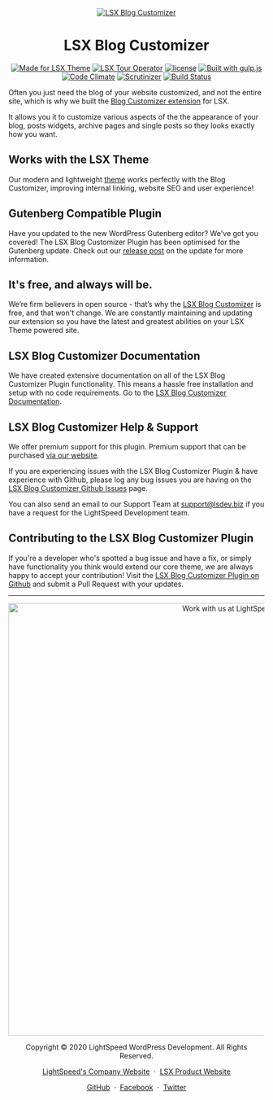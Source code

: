 <p align="center"><a target="_blank" href="https://lsdev.biz/lsx/extensions/blog-customizer/"><img src="https://www.lsdev.biz/lsx/wp-content/uploads/2020/10/lsx-blog-customizer-banner-1544-500.jpg" alt="LSX Blog Customizer"></a>
</p>
<h1 align="center">LSX Blog Customizer</h1>


<p align="center">
  <a href="https://lsdev.biz/lsx/"><img src="https://www.lsdev.biz/lsx/wp-content/uploads/2019/06/Designed-for-LSX-Theme-blue.png" alt="Made for LSX Theme"></a>
	<a href="https://lsdev.biz/lsx/extensions/tour-operator/"><img src="https://www.lsdev.biz/lsx/wp-content/uploads/2019/06/Designed-for-Tour-Operator-plugin-1098ad.png" alt="LSX Tour Operator"></a>
  <a href="https://www.gnu.org/licenses/gpl-3.0.en.html"><img src="https://poser.pugx.org/woocommerce/woocommerce/license" alt="license"></a>
  <a href="http://gulpjs.com/"><img src="https://img.shields.io/badge/built%20with-gulp.js-green.svg" alt="Built with gulp.js"></a> 
	    <a href="https://codeclimate.com/github/lightspeeddevelopment/lsx-blog-customizer"><img src="https://codeclimate.com/github/lightspeeddevelopment/lsx-blog-customizer/badges/gpa.svg" alt="Code Climate"></a>
    <a href="https://scrutinizer-ci.com/g/lightspeeddevelopment/lsx-blog-customizer/?branch=master"><img src="https://scrutinizer-ci.com/g/lightspeeddevelopment/lsx-blog-customizer/badges/quality-score.png?b=master" alt="Scrutinizer"></a>
    <a href="https://travis-ci.org/github/lightspeeddevelopment/lsx-blog-customizer"><img src="https://travis-ci.org/lightspeeddevelopment/lsx-blog-customizer.svg?branch=master" alt="Build Status"></a>
</p>

Often you just need the blog of your website customized, and not the entire site, which is why we built the [Blog Customizer extension](https://lsx.lsdev.biz/extensions/blog-customizer/) for LSX. 

It allows you it to customize various aspects of the the appearance of your blog, posts widgets, archive pages and single posts so they looks exactly how you want.

## Works with the LSX Theme
Our modern and lightweight [theme](https://lsdev.biz/lsx/) works perfectly with the Blog Customizer, improving internal linking, website SEO and user experience! 

## Gutenberg Compatible Plugin
Have you updated to the new WordPress Gutenberg editor? We've got you covered! The LSX Blog Customizer Plugin has been optimised for the Gutenberg update. Check out our [release post](https://lsdev.biz/lsx-blocks-available-on-wordpress-org/) on the update for more information.

## It's free, and always will be.
We’re firm believers in open source - that’s why the [LSX Blog Customizer](https://lsdev.biz/lsx/extensions/lsx-blog-customizer/) is free, and that won't change. We are constantly maintaining and updating our extension so you have the latest and greatest abilities on your LSX Theme powered site. 

## LSX Blog Customizer Documentation

We have created extensive documentation on all of the LSX Blog Customizer Plugin functionality. This means a hassle free installation and setup with no code requirements. Go to the [LSX Blog Customizer Documentation](https://lsdev.biz/lsx/documentation/lsx-blog-customizer/).

## LSX Blog Customizer Help & Support

We offer premium support for this plugin. Premium support that can be purchased [via our website](https://www.lsdev.biz/services/support/).

If you are experiencing issues with the LSX Blog Customizer Plugin & have experience with Github, please log any bug issues you are having on the [LSX Blog Customizer Github Issues](https://github.com/lightspeeddevelopment/lsx-blog-customizer/issues/) page.

You can also send an email to our Support Team at [support@lsdev.biz](support@lsdev.biz) if you have a request for the LightSpeed Development team.

## Contributing to the LSX Blog Customizer Plugin

If you're a developer who's spotted a bug issue and have a fix, or simply have functionality you think would extend our core theme, we are always happy to accept your contribution! Visit the [LSX Blog Customizer Plugin on Github](https://github.com/lightspeeddevelopment/lsx-blog-customizer/) and submit a Pull Request with your updates.



---
<p align="center">
  <a href="https://www.lsdev.biz/contact/"><img src="https://www.lsdev.biz/wp-content/uploads/2020/02/work-with-lightspeed.png" width="850" alt="Work with us at LightSpeed"></a>
</p>
</p>
<p align="center">
  Copyright © 2020 LightSpeed WordPress Development. All Rights Reserved.
</p>
<p align="center">
  <a href="https://www.lsdev.biz">LightSpeed's Company Website</a> &nbsp;&middot;&nbsp;
  <a href="https://www.lsdev.biz/lsx/">LSX Product Website</a>
</p>
<p align="center">
  <a href="https://github.com/lightspeeddevelopment">GitHub</a> &nbsp;&middot;&nbsp;
  <a href="https://facebook.com/lightspeedwordpressdevelopment">Facebook</a> &nbsp;&middot;&nbsp;
  <a href="https://twitter.com/lightspeedwp">Twitter</a>
</p>
